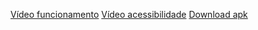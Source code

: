 [Vídeo funcionamento](https://drive.google.com/file/d/1V_5aH6oJLtJKt8Tq1XZxmy8YvOezlSnu/view?usp=sharing)
[Vídeo acessibilidade](https://drive.google.com/file/d/1VFa5vsaoOPSb2E2ONF2q6J2CY-KYdwec/view?usp=sharing)
[Download apk](https://drive.google.com/file/d/1t3xbykbl9d4nsyvEmHVlsOLShMfhMTPX/view?usp=sharing)
